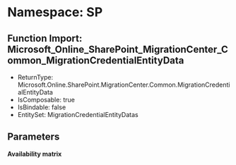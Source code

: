 # Namespace: SP

## Function Import: Microsoft_Online_SharePoint_MigrationCenter_Common_MigrationCredentialEntityData

- ReturnType: Microsoft.Online.SharePoint.MigrationCenter.Common.MigrationCredentialEntityData
- IsComposable: true
- IsBindable: false
- EntitySet: MigrationCredentialEntityDatas

## Parameters

**Availability matrix**


